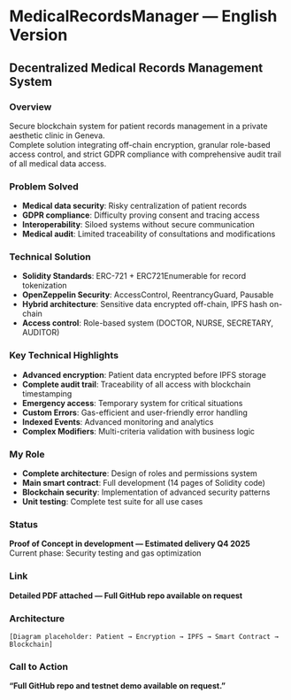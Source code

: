 # MedicalRecordsManager — English Version

## Decentralized Medical Records Management System

### Overview

Secure blockchain system for patient records management in a private aesthetic clinic in Geneva.  
Complete solution integrating off-chain encryption, granular role-based access control, and strict GDPR compliance with comprehensive audit trail of all medical data access.

### Problem Solved

- **Medical data security**: Risky centralization of patient records  
- **GDPR compliance**: Difficulty proving consent and tracing access  
- **Interoperability**: Siloed systems without secure communication  
- **Medical audit**: Limited traceability of consultations and modifications

### Technical Solution

- **Solidity Standards**: ERC-721 + ERC721Enumerable for record tokenization  
- **OpenZeppelin Security**: AccessControl, ReentrancyGuard, Pausable  
- **Hybrid architecture**: Sensitive data encrypted off-chain, IPFS hash on-chain  
- **Access control**: Role-based system (DOCTOR, NURSE, SECRETARY, AUDITOR)

### Key Technical Highlights

- **Advanced encryption**: Patient data encrypted before IPFS storage  
- **Complete audit trail**: Traceability of all access with blockchain timestamping  
- **Emergency access**: Temporary system for critical situations  
- **Custom Errors**: Gas-efficient and user-friendly error handling  
- **Indexed Events**: Advanced monitoring and analytics  
- **Complex Modifiers**: Multi-criteria validation with business logic

### My Role

- **Complete architecture**: Design of roles and permissions system  
- **Main smart contract**: Full development (14 pages of Solidity code)  
- **Blockchain security**: Implementation of advanced security patterns  
- **Unit testing**: Complete test suite for all use cases

### Status

**Proof of Concept in development — Estimated delivery Q4 2025**  
Current phase: Security testing and gas optimization

### Link

**Detailed PDF attached — Full GitHub repo available on request**

### Architecture

`[Diagram placeholder: Patient → Encryption → IPFS → Smart Contract → Blockchain]`

### Call to Action

**“Full GitHub repo and testnet demo available on request.”**
